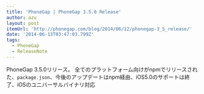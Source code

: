 ```yaml
---
title: 'PhoneGap | PhoneGap 3.5.0 Release'
author: azu
layout: post
itemUrl: 'http://phonegap.com/blog/2014/06/12/phonegap-3_5_release/'
date: '2014-06-13T03:47:03.799Z'
tags:
  - PhoneGap
  - ReleaseNote
---
```

PhoneGap 3.5.0リリース。
全てのプラットフォーム向けがnpmでリリースされた、`package.json`、今後のアップデートはnpm経由、iOS5.0のサポートは終了、iOSのユニバーサルバイナリ対応
